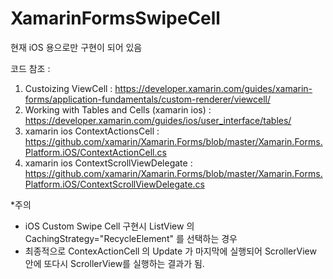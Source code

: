 # XamarinFormsSwipeCell

현재 iOS 용으로만 구현이 되어 있음

코드 참조 :
1. Custoizing ViewCell : https://developer.xamarin.com/guides/xamarin-forms/application-fundamentals/custom-renderer/viewcell/
2. Working with Tables and Cells (xamarin ios) : https://developer.xamarin.com/guides/ios/user_interface/tables/
3. xamarin ios ContextActionsCell : https://github.com/xamarin/Xamarin.Forms/blob/master/Xamarin.Forms.Platform.iOS/ContextActionCell.cs
4. xamarin ios ContextScrollViewDelegate : https://github.com/xamarin/Xamarin.Forms/blob/master/Xamarin.Forms.Platform.iOS/ContextScrollViewDelegate.cs


*주의

- iOS Custom Swipe Cell 구현시 ListView 의 CachingStrategy="RecycleElement" 를 선택하는 경우
- 최종적으로 ContexActionCell 의 Update 가 마지막에 실행되어 ScrollerView 안에 또다시 ScrollerView를 실행하는 결과가 됨.
